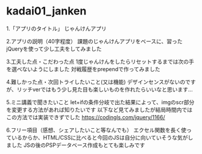 # kadai01_janken

1.「アプリのタイトル」
じゃんけんアプリ

2.アプリの説明（40字程度）
課題のじゃんけんアプリをベースに、習ったjQueryを使って少し工夫をしてみました

3.工夫した点・こだわった点
1度じゃんけんをしたらリセットするまでは次の手を選べないようにしました
対戦履歴をprependで作ってみました

4.難しかった点・次回トライしたいこと(又は機能)
デザインセンスがないのですが、リッチverではもう少し見た目も楽しいものを作れたらいいなと思います...

5.ミニ講義で聞きたいこと
let+ifの条件分岐で出た結果によって、imgのscr部分を変更する方法があれば知りたいです
以下など見てみましたが結局時間内ではこの方法では実装できずでした
https://codingls.com/jquery/1166/

6.フリー項目（感想、シェアしたいこと等なんでも）
エクセル関数を長く使っているからか、HTML/CSSに比べると今回のJSは自分に向いていそうな気がしました
JSの後のPSPデータベース作成もとても楽しみです
